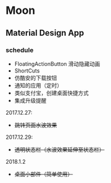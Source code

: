 # Moon

## Material Design App

### schedule

- FloatingActionButton 滑动隐藏动画
- ShortCuts
- 仿酷安的下载按钮
- 通知的应用（定时）
- 类似支付宝，创建桌面快捷方式
- 集成升级提醒

2017.12.27:

- ~~跳转页面水波效果~~

2017.12.29:

- ~~透明状态栏（水波效果延伸至状态栏）~~

2018.1.2

- ~~桌面小部件（简单使用）~~
